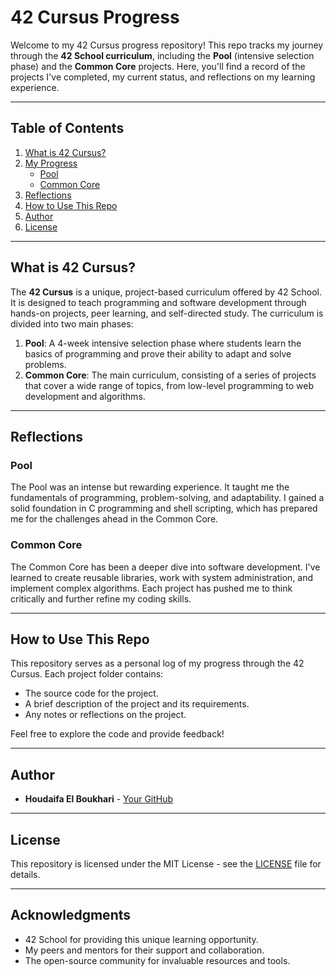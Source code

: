 # 42 Cursus Progress

Welcome to my 42 Cursus progress repository! This repo tracks my journey through the **42 School curriculum**, including the **Pool** (intensive selection phase) and the **Common Core** projects. Here, you'll find a record of the projects I've completed, my current status, and reflections on my learning experience.

---

## Table of Contents

1. [What is 42 Cursus?](#what-is-42-cursus)
2. [My Progress](#my-progress)
   - [Pool](#pool)
   - [Common Core](#common-core)
3. [Reflections](#reflections)
4. [How to Use This Repo](#how-to-use-this-repo)
5. [Author](#author)
6. [License](#license)

---

## What is 42 Cursus?

The **42 Cursus** is a unique, project-based curriculum offered by 42 School. It is designed to teach programming and software development through hands-on projects, peer learning, and self-directed study. The curriculum is divided into two main phases:

1. **Pool**: A 4-week intensive selection phase where students learn the basics of programming and prove their ability to adapt and solve problems.
2. **Common Core**: The main curriculum, consisting of a series of projects that cover a wide range of topics, from low-level programming to web development and algorithms.

---

## Reflections

### Pool
The Pool was an intense but rewarding experience. It taught me the fundamentals of programming, problem-solving, and adaptability. I gained a solid foundation in C programming and shell scripting, which has prepared me for the challenges ahead in the Common Core.

### Common Core
The Common Core has been a deeper dive into software development. I've learned to create reusable libraries, work with system administration, and implement complex algorithms. Each project has pushed me to think critically and further refine my coding skills.

---

## How to Use This Repo

This repository serves as a personal log of my progress through the 42 Cursus. Each project folder contains:

- The source code for the project.
- A brief description of the project and its requirements.
- Any notes or reflections on the project.

Feel free to explore the code and provide feedback!

---

## Author

- **Houdaifa El Boukhari** - [Your GitHub](https://github.com/houdaifa-boukhari)

---

## License

This repository is licensed under the MIT License - see the [LICENSE](LICENSE) file for details.

---

## Acknowledgments

- 42 School for providing this unique learning opportunity.
- My peers and mentors for their support and collaboration.
- The open-source community for invaluable resources and tools.
